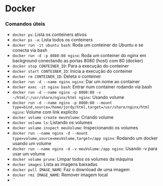 # Docker

### Comandos úteis
- `docker ps`: Lista os conteiners ativos
- `docker ps -a`: Lista todos os conteiners
- `docker run -it ubuntu bash`: Roda um conteiner do Ubuntu e se conecta via bash
- `docker run -d -p 8080:80 nginx`: Roda um conteiner do nginx em background conectando as portas 8080 (host) com 80 (docker)
- `docker stop CONTEINER_ID`: Para a execução do conteiner
- `docker start CONTEINER_ID`: Inicia a execução do conteiner
- `docker rm CONTEINER_ID`: Deleta o conteiner
- `docker run -d --name nginx nginx`: Dar um nome ao container
- `docker exec -it nginx bash`: Entrar num container rodando via bash
- `docker run -d --name nginx -p 8080:80 -v ~/html/:/usr/share/nginx/html nginx`: Usando volume 
- `docker run -d --name nginx -p 8080:80 --mount type=bind,source=/home/jordy/html,target=/usr/share/nginx/html nginx`: Volume com link explicito
- `docker volume create meuVolume`: Criando volume
- `docker volume ls`: Listando os volumes
- `docker volume inspect meuVolume`: Inspecionando os volumes
- `docker run --name nginx -d --mount type=volume,source=meuVolume,target=/app nginx`: Rodando um docker usando um volume
- `docker run --name nginx -d -v meuVolume:/app nginx`: Usando -v para usar um volume
- `docker volume prune`: Limpar todos os volumes da máquina
- `docker images`: Lista as imagens baixadas
- `docker pull IMAGE_NAME`: Faz o download de uma imagem
- `docker rmi IMAGE_NAME`: Remover imagem local
- ``